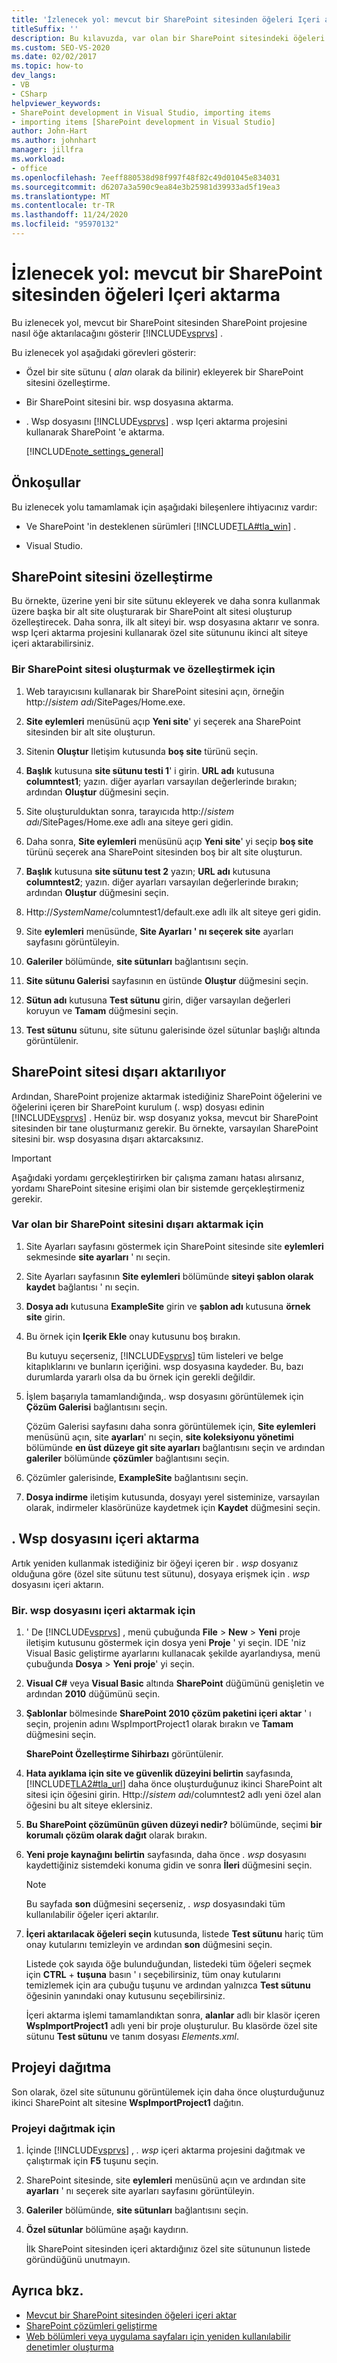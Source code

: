 ```yaml
---
title: 'İzlenecek yol: mevcut bir SharePoint sitesinden öğeleri Içeri aktarma | Microsoft Docs'
titleSuffix: ''
description: Bu kılavuzda, var olan bir SharePoint sitesindeki öğeleri bir Visual Studio SharePoint projesine aktarın.
ms.custom: SEO-VS-2020
ms.date: 02/02/2017
ms.topic: how-to
dev_langs:
- VB
- CSharp
helpviewer_keywords:
- SharePoint development in Visual Studio, importing items
- importing items [SharePoint development in Visual Studio]
author: John-Hart
ms.author: johnhart
manager: jillfra
ms.workload:
- office
ms.openlocfilehash: 7eeff880538d98f997f48f82c49d01045e834031
ms.sourcegitcommit: d6207a3a590c9ea84e3b25981d39933ad5f19ea3
ms.translationtype: MT
ms.contentlocale: tr-TR
ms.lasthandoff: 11/24/2020
ms.locfileid: "95970132"
---
```

# <a name="walkthrough-import-items-from-an-existing-sharepoint-site"></a>İzlenecek yol: mevcut bir SharePoint sitesinden öğeleri Içeri aktarma
  Bu izlenecek yol, mevcut bir SharePoint sitesinden SharePoint projesine nasıl öğe aktarılacağını gösterir [!INCLUDE[vsprvs](../sharepoint/includes/vsprvs-md.md)] .

 Bu izlenecek yol aşağıdaki görevleri gösterir:

- Özel bir site sütunu ( *alan* olarak da bilinir) ekleyerek bir SharePoint sitesini özelleştirme.

- Bir SharePoint sitesini bir. wsp dosyasına aktarma.

- . Wsp dosyasını [!INCLUDE[vsprvs](../sharepoint/includes/vsprvs-md.md)] . wsp Içeri aktarma projesini kullanarak SharePoint 'e aktarma.

  [!INCLUDE[note_settings_general](../sharepoint/includes/note-settings-general-md.md)]

## <a name="prerequisites"></a>Önkoşullar
 Bu izlenecek yolu tamamlamak için aşağıdaki bileşenlere ihtiyacınız vardır:

- Ve SharePoint 'in desteklenen sürümleri [!INCLUDE[TLA#tla_win](../sharepoint/includes/tlasharptla-win-md.md)] .

- Visual Studio.

## <a name="customize-a-sharepoint-site"></a>SharePoint sitesini özelleştirme
 Bu örnekte, üzerine yeni bir site sütunu ekleyerek ve daha sonra kullanmak üzere başka bir alt site oluşturarak bir SharePoint alt sitesi oluşturup özelleştirecek. Daha sonra, ilk alt siteyi bir. wsp dosyasına aktarır ve sonra. wsp Içeri aktarma projesini kullanarak özel site sütununu ikinci alt siteye içeri aktarabilirsiniz.

### <a name="to-create-and-customize-a-sharepoint-site"></a>Bir SharePoint sitesi oluşturmak ve özelleştirmek için

1. Web tarayıcısını kullanarak bir SharePoint sitesini açın, örneğin http://<em>sistem adı</em>/SitePages/Home.exe.

2. **Site eylemleri** menüsünü açıp **Yeni site**' yi seçerek ana SharePoint sitesinden bir alt site oluşturun.

3. Sitenin **Oluştur** Iletişim kutusunda **boş site** türünü seçin.

4. **Başlık** kutusuna **site sütunu testi 1**' i girin. **URL adı** kutusuna **columntest1**; yazın. diğer ayarları varsayılan değerlerinde bırakın; ardından **Oluştur** düğmesini seçin.

5. Site oluşturulduktan sonra, tarayıcıda http://<em>sistem adı</em>/SitePages/Home.exe adlı ana siteye geri gidin.

6. Daha sonra, **Site eylemleri** menüsünü açıp **Yeni site**' yi seçip **boş site** türünü seçerek ana SharePoint sitesinden boş bir alt site oluşturun.

7. **Başlık** kutusuna **site sütunu test 2** yazın; **URL adı** kutusuna **columntest2**; yazın. diğer ayarları varsayılan değerlerinde bırakın; ardından **Oluştur** düğmesini seçin.

8. Http://<em>SystemName</em>/columntest1/default.exe adlı ilk alt siteye geri gidin.

9. Site **eylemleri** menüsünde, **Site Ayarları ' nı seçerek site** ayarları sayfasını görüntüleyin.

10. **Galeriler** bölümünde, **site sütunları** bağlantısını seçin.

11. **Site sütunu Galerisi** sayfasının en üstünde **Oluştur** düğmesini seçin.

12. **Sütun adı** kutusuna **Test sütunu** girin, diğer varsayılan değerleri koruyun ve **Tamam** düğmesini seçin.

13. **Test sütunu** sütunu, site sütunu galerisinde özel sütunlar başlığı altında görüntülenir.

## <a name="exporting-the-sharepoint-site"></a>SharePoint sitesi dışarı aktarılıyor
 Ardından, SharePoint projenize aktarmak istediğiniz SharePoint öğelerini ve öğelerini içeren bir SharePoint kurulum (. wsp) dosyası edinin [!INCLUDE[vsprvs](../sharepoint/includes/vsprvs-md.md)] . Henüz bir. wsp dosyanız yoksa, mevcut bir SharePoint sitesinden bir tane oluşturmanız gerekir. Bu örnekte, varsayılan SharePoint sitesini bir. wsp dosyasına dışarı aktarcaksınız.

> [!IMPORTANT]
> Aşağıdaki yordamı gerçekleştirirken bir çalışma zamanı hatası alırsanız, yordamı SharePoint sitesine erişimi olan bir sistemde gerçekleştirmeniz gerekir.

### <a name="to-export-an-existing-sharepoint-site"></a>Var olan bir SharePoint sitesini dışarı aktarmak için

1. Site Ayarları sayfasını göstermek için SharePoint sitesinde site **eylemleri** sekmesinde **site ayarları** ' nı seçin.

2. Site Ayarları sayfasının **Site eylemleri** bölümünde **siteyi şablon olarak kaydet** bağlantısı ' nı seçin.

3. **Dosya adı** kutusuna **ExampleSite** girin ve **şablon adı** kutusuna **örnek site** girin.

4. Bu örnek için **Içerik Ekle** onay kutusunu boş bırakın.

     Bu kutuyu seçerseniz, [!INCLUDE[vsprvs](../sharepoint/includes/vsprvs-md.md)] tüm listeleri ve belge kitaplıklarını ve bunların içeriğini. wsp dosyasına kaydeder. Bu, bazı durumlarda yararlı olsa da bu örnek için gerekli değildir.

5. İşlem başarıyla tamamlandığında,. wsp dosyasını görüntülemek için **Çözüm Galerisi** bağlantısını seçin.

     Çözüm Galerisi sayfasını daha sonra görüntülemek için, **Site eylemleri** menüsünü açın, site **ayarları**' nı seçin, **site koleksiyonu yönetimi** bölümünde **en üst düzeye git site ayarları** bağlantısını seçin ve ardından **galeriler** bölümünde **çözümler** bağlantısını seçin.

6. Çözümler galerisinde, **ExampleSite** bağlantısını seçin.

7. **Dosya indirme** iletişim kutusunda, dosyayı yerel sisteminize, varsayılan olarak, indirmeler klasörünüze kaydetmek için **Kaydet** düğmesini seçin.

## <a name="import-the-wsp-file"></a>. Wsp dosyasını içeri aktarma
 Artık yeniden kullanmak istediğiniz bir öğeyi içeren bir *. wsp* dosyanız olduğuna göre (özel site sütunu test sütunu), dosyaya erişmek için *. wsp* dosyasını içeri aktarın.

### <a name="to-import-a-wsp-file"></a>Bir. wsp dosyasını içeri aktarmak için

1. ' De [!INCLUDE[vsprvs](../sharepoint/includes/vsprvs-md.md)] , menü çubuğunda **File**  >  **New**  >  **Yeni** proje iletişim kutusunu göstermek için dosya yeni **Proje** ' yi seçin. IDE 'niz Visual Basic geliştirme ayarlarını kullanacak şekilde ayarlandıysa, menü çubuğunda **Dosya**  >  **Yeni proje**' yi seçin.

2. **Visual C#** veya **Visual Basic** altında **SharePoint** düğümünü genişletin ve ardından **2010** düğümünü seçin.

3. **Şablonlar** bölmesinde **SharePoint 2010 çözüm paketini içeri aktar** ' ı seçin, projenin adını WspImportProject1 olarak bırakın ve **Tamam** düğmesini seçin.

    **SharePoint Özelleştirme Sihirbazı** görüntülenir.

4. **Hata ayıklama için site ve güvenlik düzeyini belirtin** sayfasında, [!INCLUDE[TLA2#tla_url](../sharepoint/includes/tla2sharptla-url-md.md)] daha önce oluşturduğunuz ikinci SharePoint alt sitesi için öğesini girin. Http://<em>sistem adı</em>/columntest2 adlı yeni özel alan öğesini bu alt siteye eklersiniz.

5. **Bu SharePoint çözümünün güven düzeyi nedir?** bölümünde, seçimi **bir korumalı çözüm olarak dağıt** olarak bırakın.

6. **Yeni proje kaynağını belirtin** sayfasında, daha önce *. wsp* dosyasını kaydettiğiniz sistemdeki konuma gidin ve sonra **İleri** düğmesini seçin.

   > [!NOTE]
   > Bu sayfada **son** düğmesini seçerseniz, *. wsp* dosyasındaki tüm kullanılabilir öğeler içeri aktarılır.

7. **İçeri aktarılacak öğeleri seçin** kutusunda, listede **Test sütunu** hariç tüm onay kutularını temizleyin ve ardından **son** düğmesini seçin.

    Listede çok sayıda öğe bulunduğundan, listedeki tüm öğeleri seçmek için **CTRL** + **tuşuna** basın ' ı seçebilirsiniz, tüm onay kutularını temizlemek için ara çubuğu tuşunu ve ardından yalnızca **Test sütunu** öğesinin yanındaki onay kutusunu seçebilirsiniz.

    İçeri aktarma işlemi tamamlandıktan sonra, **alanlar** adlı bir klasör içeren **WspImportProject1** adlı yeni bir proje oluşturulur. Bu klasörde özel site sütunu **Test sütunu** ve tanım dosyası *Elements.xml*.

## <a name="deploy-the-project"></a>Projeyi dağıtma
 Son olarak, özel site sütununu görüntülemek için daha önce oluşturduğunuz ikinci SharePoint alt sitesine **WspImportProject1** dağıtın.

### <a name="to-deploy-the-project"></a>Projeyi dağıtmak için

1. İçinde [!INCLUDE[vsprvs](../sharepoint/includes/vsprvs-md.md)] , *. wsp* içeri aktarma projesini dağıtmak ve çalıştırmak için **F5** tuşunu seçin.

2. SharePoint sitesinde, site **eylemleri** menüsünü açın ve ardından site **ayarları** ' nı seçerek site ayarları sayfasını görüntüleyin.

3. **Galeriler** bölümünde, **site sütunları** bağlantısını seçin.

4. **Özel sütunlar** bölümüne aşağı kaydırın.

     İlk SharePoint sitesinden içeri aktardığınız özel site sütununun listede göründüğünü unutmayın.

## <a name="see-also"></a>Ayrıca bkz.
- [Mevcut bir SharePoint sitesinden öğeleri içeri aktar](../sharepoint/importing-items-from-an-existing-sharepoint-site.md)
- [SharePoint çözümleri geliştirme](../sharepoint/developing-sharepoint-solutions.md)
- [Web bölümleri veya uygulama sayfaları için yeniden kullanılabilir denetimler oluşturma](../sharepoint/creating-reusable-controls-for-web-parts-or-application-pages.md)
